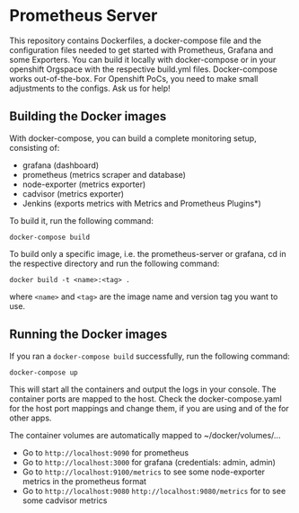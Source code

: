 # Prometheus Server

This repository contains Dockerfiles, a docker-compose file and the configuration files needed to get started with Prometheus, Grafana and some Exporters. You can build it locally with docker-compose or in your openshift Orgspace with the respective build.yml files. Docker-compose works out-of-the-box. For Openshift PoCs, you need to make small adjustments to the configs. Ask us for help!

## Building the Docker images

With docker-compose, you can build a complete monitoring setup, consisting of:
- grafana (dashboard)
- prometheus (metrics scraper and database)
- node-exporter (metrics exporter)
- cadvisor (metrics exporter)
- Jenkins (exports metrics with Metrics and Prometheus Plugins*)

To build it, run the following command:
```
docker-compose build
```

To build only a specific image, i.e. the prometheus-server or grafana, cd in the respective directory and run
the following command:
```
docker build -t <name>:<tag> .
```

where `<name>` and `<tag>` are the image name and version tag you want to use.

## Running the Docker images

If you ran a `docker-compose build` successfully, run the following command:
```
docker-compose up
```
This will start all the containers and output the logs in your console.
The container ports are mapped to the host. Check the docker-compose.yaml for the host port mappings and change them, if you are using and of the for other apps.

The container volumes are automatically mapped to ~/docker/volumes/...

- Go to `http://localhost:9090` for prometheus
- Go to `http://localhost:3000` for grafana (credentials: admin, admin)
- Go to `http://localhost:9100/metrics` to see some node-exporter metrics in the prometheus format
- Go to `http://localhost:9080` `http://localhost:9080/metrics` for to see some cadvisor metrics
